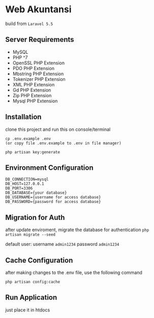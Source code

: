 # Web Akuntansi
build from `Laravel 5.5`

## Server Requirements
- MySQL 
- PHP ^7
- OpenSSL PHP Extension
- PDO PHP Extension
- Mbstring PHP Extension
- Tokenizer PHP Extension
- XML PHP Extension
- Gd PHP Extension
- Zip PHP Extension
- Mysql PHP Extension

## Installation
clone this project and run this on console/terminal
```
cp .env.example .env
(or copy file .env.example to .env in file manager)

php artisan key:generate
```

## Environment Configuration

```
DB_CONNECTION=mysql
DB_HOST=127.0.0.1
DB_PORT=3306
DB_DATABASE={your database}
DB_USERNAME={username for access database}
DB_PASSWORD={password for access database}
```

## Migration for Auth
after update enviroment, migrate the database for authentication
`php artisan migrate --seed`

default user:
username `admin1234`
password `admin1234`

## Cache Configuration
after making changes to the .env file, use the following command
```
php artisan config:cache
```

## Run Application
just place it in htdocs